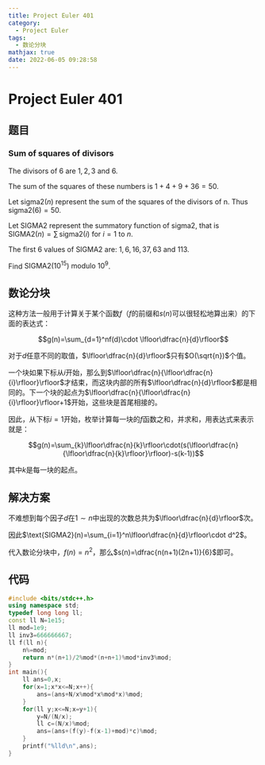 ```yaml
---
title: Project Euler 401
category:
  - Project Euler
tags:
  - 数论分块
mathjax: true
date: 2022-06-05 09:28:58
---
```


<escape><!-- more --></escape>

# Project Euler 401

## 题目

### Sum of squares of divisors

The divisors of $6$ are $1,2,3$ and $6$.

The sum of the squares of these numbers is $1+4+9+36=50$.

Let $\text{sigma2}(n)$ represent the sum of the squares of the divisors of n. Thus $\text{sigma2}(6)=50$.

Let $\text{SIGMA2}$ represent the summatory function of $\text{sigma2}$, that is $\text{SIGMA2}(n)=\sum\text{ sigma2}(i)$ for $i=1$ to $n$.

The first $6$ values of SIGMA2 are: $1,6,16,37,63$ and $113$.

Find $\text{SIGMA2}(10^{15}) \text{ modulo } 10^9$.

## 数论分块

这种方法一般用于计算关于某个函数$f$（$f$的前缀和$s(n)$可以很轻松地算出来）的下面的表达式：

$$g(n)=\sum_{d=1}^nf(d)\cdot \lfloor\dfrac{n}{d}\rfloor$$

对于$d$任意不同的取值，$\lfloor\dfrac{n}{d}\rfloor$只有$O(\sqrt{n})$个值。

一个块如果下标从$i$开始，那么到$\lfloor\dfrac{n}{\lfloor\dfrac{n}{i}\rfloor}\rfloor$才结束，而这块内部的所有$\lfloor\dfrac{n}{d}\rfloor$都是相同的。下一个块的起点为$\lfloor\dfrac{n}{\lfloor\dfrac{n}{i}\rfloor}\rfloor+1$开始，这些块是首尾相接的。

因此，从下标$i=1$开始，枚举计算每一块的$f$函数之和，并求和，用表达式来表示就是：

$$g(n)=\sum_{k}\lfloor\dfrac{n}{k}\rfloor\cdot(s(\lfloor\dfrac{n}{\lfloor\dfrac{n}{k}\rfloor}\rfloor)-s(k-1))$$

其中$k$是每一块的起点。

## 解决方案

不难想到每个因子$d$在$1\sim n$中出现的次数总共为$\lfloor\dfrac{n}{d}\rfloor$次。

因此$\text{SIGMA2}(n)=\sum_{i=1}^n\lfloor\dfrac{n}{d}\rfloor\cdot d^2$。

代入数论分块中，$f(n)=n^2$，那么$s(n)=\dfrac{n(n+1)(2n+1)}{6}$即可。

## 代码

```C++
#include <bits/stdc++.h>
using namespace std;
typedef long long ll;
const ll N=1e15;
ll mod=1e9;
ll inv3=666666667;
ll f(ll n){
    n%=mod;
    return n*(n+1)/2%mod*(n+n+1)%mod*inv3%mod;
}
int main(){
    ll ans=0,x;
    for(x=1;x*x<=N;x++){
        ans=(ans+N/x%mod*x%mod*x)%mod;
    }
    for(ll y;x<=N;x=y+1){
        y=N/(N/x);
        ll c=(N/x)%mod;
        ans=(ans+(f(y)-f(x-1)+mod)*c)%mod;
    }
    printf("%lld\n",ans);
}

```
